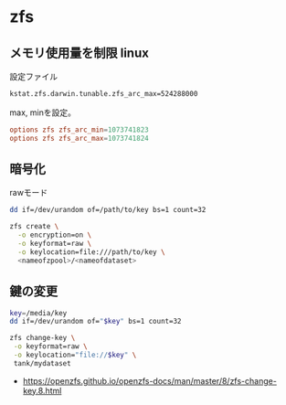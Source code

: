 # zfs

## メモリ使用量を制限 linux

設定ファイル
```bash
kstat.zfs.darwin.tunable.zfs_arc_max=524288000
```

max, minを設定。

```conf
options zfs zfs_arc_min=1073741823
options zfs zfs_arc_max=1073741824
```

## 暗号化

rawモード
```bash
dd if=/dev/urandom of=/path/to/key bs=1 count=32

zfs create \
  -o encryption=on \
  -o keyformat=raw \
  -o keylocation=file:///path/to/key \
  <nameofzpool>/<nameofdataset>
```

## 鍵の変更

```bash
key=/media/key
dd if=/dev/urandom of="$key" bs=1 count=32

zfs change-key \
 -o keyformat=raw \
 -o keylocation="file://$key" \
 tank/mydataset
```

* <https://openzfs.github.io/openzfs-docs/man/master/8/zfs-change-key.8.html>



<!--
```bash
```

-->